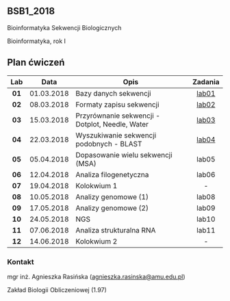 ## BSB1_2018
Bioinformatyka Sekwencji Biologicznych

Bioinformatyka, rok I

## Plan ćwiczeń

| Lab | Data | Opis | Zadania |
| :---: | --- | --- | :---: |
| **01** | 01.03.2018 | Bazy danych sekwencji | [lab01](./lab01.md) |
| **02**	| 08.03.2018 | Formaty zapisu sekwencji  | [lab02](./lab02.md)  |
| **03**	| 15.03.2018 | Przyrównanie sekwencji - Dotplot, Needle, Water | [lab03](./lab03.md) |
| **04**	| 22.03.2018 | Wyszukiwanie sekwencji podobnych - BLAST | [lab04](./lab04.md) |
| **05**	| 05.04.2018 | Dopasowanie wielu sekwencji (MSA) | lab05|
| **06**	| 12.04.2018 | Analiza filogenetyczna | lab06 |
| **07**	| 19.04.2018 | Kolokwium 1 | - |
| **08**	| 10.05.2018 | Analizy genomowe (1) | lab08 |
| **09**	| 17.05.2018 | Analizy genomowe (2) |  lab09 |
| **10**	| 24.05.2018 | NGS | lab10 |
| **11**	| 07.06.2018 | Analiza strukturalna RNA | lab11 |
| **12**	| 14.06.2018 | Kolokwium 2 |  -  |

### Kontakt
mgr inż. Agnieszka Rasińska (agnieszka.rasinska@amu.edu.pl)

Zakład Biologii Obliczeniowej (1.97)

